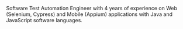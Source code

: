 Software Test Automation Engineer with 4 years of experience on Web (Selenium, Cypress) and Mobile (Appium) applications with Java and JavaScript software languages. 

<!---
MergenX/MergenX is a ✨ special ✨ repository because its `README.md` (this file) appears on your GitHub profile.
You can click the Preview link to take a look at your changes.
--->
